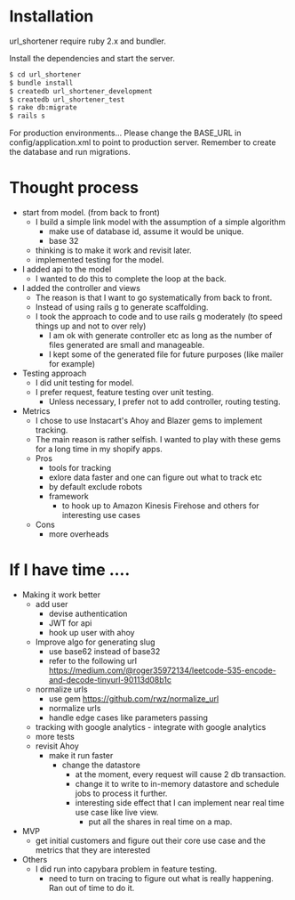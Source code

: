 # Installation
url_shortener require ruby 2.x and bundler.  

Install the dependencies and start the server.

```sh
$ cd url_shortener
$ bundle install
$ createdb url_shortener_development
$ createdb url_shortener_test
$ rake db:migrate
$ rails s
```

For production environments...
Please change the BASE_URL in config/application.xml to point to production server.
Remember to create the database and run migrations.

# Thought process
- start from model.  (from back to front)
	- I build a simple link model with the assumption of a simple algorithm
		- make use of database id, assume it would be unique.
		- base 32
	- thinking is to make it work and revisit later.
	- implemented testing for the model.
- I added api to the model
	- I wanted to do this to complete the loop at the back.
- I added the controller and views
	- The reason is that I want to go systematically from back to front.
	- Instead of using rails g to generate scaffolding.
	- I took the approach to code and to use rails g moderately (to speed things up and not to over rely)
		- I am ok with generate controller etc as long as the number of files generated are small and manageable.
		- I kept some of the generated file for future purposes (like mailer for example)
- Testing approach
	- I did unit testing for model.
	- I prefer request, feature testing over unit testing.
		- Unless necessary, I prefer not to add controller, routing testing.
- Metrics
	- I chose to use Instacart's Ahoy and Blazer gems to implement tracking.
	- The main reason is rather selfish.  I wanted to play with these gems for a long time in my shopify apps.
	- Pros
		- tools for tracking
		- exlore data faster and one can figure out what to track etc
		- by default exclude robots
		- framework 
			- to hook up to Amazon Kinesis Firehose and others for interesting use cases
	- Cons
		- more overheads


# If I have time ....
- Making it work better
	- add user
		- devise authentication
		- JWT for api
		- hook up user with ahoy
	- Improve algo for generating slug
	  - use base62 instead of base32
	  - refer to the following url
		https://medium.com/@roger35972134/leetcode-535-encode-and-decode-tinyurl-90113d08b1c
	- normalize urls
	  - use gem https://github.com/rwz/normalize_url
	  - normalize urls
	  - handle edge cases like parameters passing
	 - tracking with google analytics
	  - integrate with google analytics 
	- more tests
	- revisit Ahoy
		- make it run faster
			- change the datastore
				- at the moment, every request will cause 2 db transaction.
				- change it to write to in-memory datastore and schedule jobs to process it further.
				- interesting side effect that I can implement near real time use case like live view.
					- put all the shares in real time on a map.
- MVP
	- get initial customers and figure out their core use case and the metrics that they are interested
- Others
	- I did run into capybara problem in feature testing.
		- need to turn on tracing to figure out what is really happening.  Ran out of time to do it.




